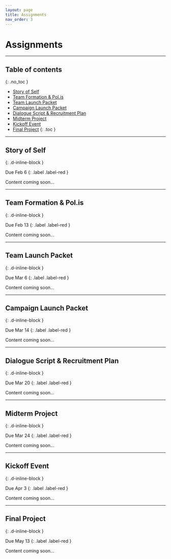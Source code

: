 ```yaml
---
layout: page
title: Assignments
nav_order: 3
---
```


# Assignments

---

## Table of contents
{: .no_toc }

* [Story of Self](#story-of-self)
* [Team Formation & Pol.is](#team-formation--polis)
* [Team Launch Packet](#team-launch-packet)
* [Campaign Launch Packet](#campaign-launch-packet)
* [Dialogue Script & Recruitment Plan](#dialogue-script--recruitment-plan)
* [Midterm Project](#midterm-project)
* [Kickoff Event](#kickoff-event)
* [Final Project](#final-project)
{: .toc }

---

## Story of Self
{: .d-inline-block }

Due Feb 6
{: .label .label-red }

Content coming soon... 
<!-- 
Write a draft of your "Story of Self" - a personal narrative that connects your lived experiences to your motivation for taking this course and engaging in civic work. This assignment helps develop your public narrative skills and builds connections within the class.

### Requirements
- 2-3 pages, double-spaced
- Include specific moments of choice, challenge, or outcome that shaped your path
- Connect your experiences to your current interests and goals
- Be prepared to share portions in class

### Submission
Submit your draft on Canvas before class on February 6th. You will receive peer feedback during the lab session. -->

---

## Team Formation & Pol.is
{: .d-inline-block }

Due Feb 13
{: .label .label-red }

Content coming soon... 
<!-- 
Participate in team formation activities and engage with the class Pol.is conversation. This helps build relationships and surface shared interests within the class community.

### Requirements
- Complete at least 5 one-on-one conversations with classmates
- Submit reflection notes from your conversations
- Participate in the Pol.is conversation with at least 10 votes and 2 statement submissions
- Form or join a project team based on shared interests

### Submission
Submit your conversation reflections and team preferences on Canvas by February 13th. -->

---

## Team Launch Packet
{: .d-inline-block }

Due Mar 6
{: .label .label-red }

Content coming soon... 
<!-- 
Work with your team to create a launch packet that outlines your team structure, goals, and initial plans.

### Requirements
- Team roster with roles and responsibilities
- Mission statement and goals
- Team norms and meeting schedule
- Initial project timeline
- Plan for 10 constituency conversations

### Submission
Submit your team launch packet on Canvas by March 6th. -->

---

## Campaign Launch Packet
{: .d-inline-block }

Due Mar 14
{: .label .label-red }

Content coming soon... 
<!-- 
Design a conversation campaign that will engage your target community in meaningful dialogue.

### Requirements
- Campaign goals and strategy
- Target audience analysis
- Outreach and recruitment plan
- Conversation guide/script draft
- Timeline and logistics plan
- Leadership development strategy

### Submission
Submit your campaign launch packet on Canvas by March 14th. -->

---

## Dialogue Script & Recruitment Plan
{: .d-inline-block }

Due Mar 20
{: .label .label-red }

Content coming soon... 
<!-- 
Finalize your dialogue facilitation materials and detailed recruitment strategy.

### Requirements
- Complete dialogue script with prompts and timing
- Facilitator guide with tips and troubleshooting
- Detailed recruitment timeline and targets
- Outreach materials (flyers, emails, social media)
- Confirmation and reminder process

### Submission
Submit all materials on Canvas by March 20th. -->

---

## Midterm Project
{: .d-inline-block }

Due Mar 24
{: .label .label-red }

Content coming soon... 
<!-- 
Document your team's progress and learning so far, including initial conversation data and analysis.

### Requirements
- Project overview and goals
- Documentation of process and methods
- Initial findings from conversations
- Challenges and adaptations
- Next steps and timeline

### Submission
Submit your midterm documentation on Canvas by March 24th. -->

---

## Kickoff Event
{: .d-inline-block }

Due Apr 3
{: .label .label-red }

Content coming soon... 
<!-- 
Host your first public conversation event, demonstrating your team's facilitation skills.

### Requirements
- Organize and facilitate a public dialogue event
- Document attendance and participation
- Collect conversation data
- Recruit at least one new facilitator
- Submit event reflection and documentation

### Submission
Submit your event documentation and reflection on Canvas by April 3rd. -->

---

## Final Project
{: .d-inline-block }

Due May 13
{: .label .label-red }

Content coming soon... 
<!-- 
Create final documentation of your team's conversation project, including analysis and recommendations.

### Requirements
- Complete project documentation
- Analysis of conversation data
- Visual representation of findings
- Recommendations for future work
- Team reflection on process and learning
- Final presentation materials

### Submission
Submit all final materials on Canvas by May 13th and present in class on May 9th.  -->